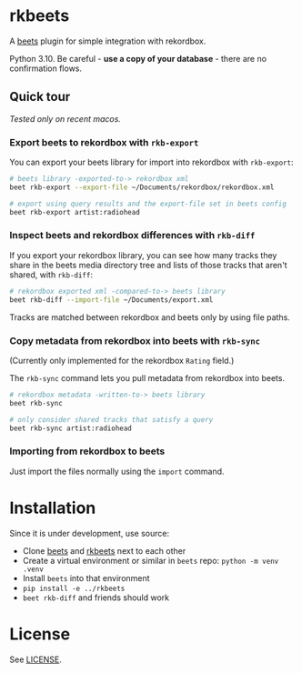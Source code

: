 # rkbeets

A [beets](https://beets.io/) plugin for simple integration with rekordbox.

Python 3.10. Be careful - **use a copy of your database** - there are no confirmation flows.

## Quick tour

_Tested only on recent macos._

### Export beets to rekordbox with `rkb-export`

You can export your beets library for import into rekordbox with `rkb-export`:

```sh
# beets library -exported-to-> rekordbox xml
beet rkb-export --export-file ~/Documents/rekordbox/rekordbox.xml

# export using query results and the export-file set in beets config
beet rkb-export artist:radiohead
```

### Inspect beets and rekordbox differences with `rkb-diff`

If you export your rekordbox library, you can see how many tracks they share in the beets media directory tree and lists of those tracks that aren't shared, with `rkb-diff`:

```sh
# rekordbox exported xml -compared-to-> beets library
beet rkb-diff --import-file ~/Documents/export.xml
```

Tracks are matched between rekordbox and beets only by using file paths.

### Copy metadata from rekordbox into beets with `rkb-sync`

(Currently only implemented for the rekordbox `Rating` field.)

The `rkb-sync` command lets you pull metadata from rekordbox into beets. 

```sh
# rekordbox metadata -written-to-> beets library
beet rkb-sync

# only consider shared tracks that satisfy a query
beet rkb-sync artist:radiohead
```

### Importing from rekordbox to beets

Just import the files normally using the `import` command.

# Installation

Since it is under development, use source:

* Clone [beets](https://github.com/beetbox/beets) and [rkbeets](https://github.com/voigtjr/rkbeets) next to each other
* Create a virtual environment or similar in `beets` repo: `python -m venv .venv`
* Install `beets` into that environment
* `pip install -e ../rkbeets`
* `beet rkb-diff` and friends should work

# License

See [LICENSE](LICENSE).
